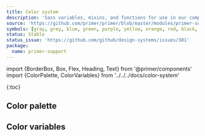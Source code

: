 ```yaml
---
title: Color system
description: 'Sass variables, mixins, and functions for use in our components.'
source: 'https://github.com/primer/primer/blob/master/modules/primer-support/lib/variables/color-system.scss'
symbols: [gray, grey, blue, green, purple, yellow, orange, red, black, white]
status: Stable
status_issue: 'https://github.com/github/design-systems/issues/301'
package:
  name: primer-support
---
```


import {BorderBox, Box, Flex, Heading, Text} from '@primer/components'
import {ColorPalette, ColorVariables} from '../../../docs/color-system'

{:toc}

## Color palette

<ColorPalette />

## Color variables

<ColorVariables />
